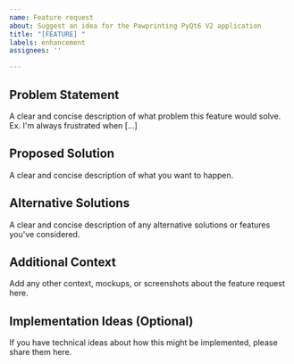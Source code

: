 ```yaml
---
name: Feature request
about: Suggest an idea for the Pawprinting PyQt6 V2 application
title: "[FEATURE] "
labels: enhancement
assignees: ''

---
```


## Problem Statement
A clear and concise description of what problem this feature would solve. Ex. I'm always frustrated when [...]

## Proposed Solution
A clear and concise description of what you want to happen.

## Alternative Solutions
A clear and concise description of any alternative solutions or features you've considered.

## Additional Context
Add any other context, mockups, or screenshots about the feature request here.

## Implementation Ideas (Optional)
If you have technical ideas about how this might be implemented, please share them here.
